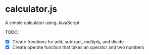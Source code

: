 # calculator.js

A simple calculator using JavaScript

TODO:

- [x] Create functions for add, subtract, multiply, and divide
- [x] Create operate function that takes an operator and two numbers